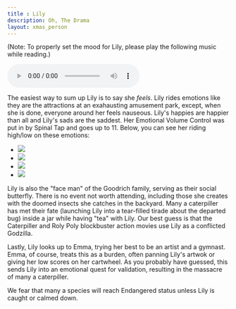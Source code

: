 ```yaml
---
title : Lily
description: Oh, The Drama 
layout: xmas_person
---
```


(Note: To properly set the mood for Lily, please play the following music while reading.)

<audio controls>
  <source src="{{urls.media}}/images/xmas2012/lily_drama.mp3" type="audio/mpeg"/>
  Your browser does not support this audio.
</audio>

The easiest way to sum up Lily is to say she _feels_. Lily rides emotions like they are the attractions at an exahausting amusement park, except, when she is done, everyone around her feels nauseous. Lily's happies are happier than all and Lily's sads are the saddest. Her Emotional Volume Control was put in by Spinal Tap and goes up to 11. Below, you can see her riding high/low on these emotions:

<ul id="gallery">
<li> <a class="pic-1" href="{{urls.media}}/images/xmas2012/lily1_big.jpg"><img src="{{urls.media}}/images/xmas2012/lily1.jpg"/></a></li>
<li> <a class="pic-2" href="{{urls.media}}/images/xmas2012/lily2_big.jpg"><img src="{{urls.media}}/images/xmas2012/lily2.jpg"/></a></li>
<li> <a class="pic-3" href="{{urls.media}}/images/xmas2012/lily3_big.jpg"><img src="{{urls.media}}/images/xmas2012/lily3.jpg"/></a></li>
<li> <a class="pic-4" href="{{urls.media}}/images/xmas2012/lily4_big.jpg"><img src="{{urls.media}}/images/xmas2012/lily4.jpg"/></a></li>
</ul>

Lily is also the "face man" of the Goodrich family, serving as their social butterfly. There is no event not worth attending, including those she creates with the doomed insects she catches in the backyard. Many a caterpiller has met their fate (launching Lily into a tear-filled tirade about the departed bug) inside a jar while having "tea" with Lily. Our best guess is that the Caterpiller and Roly Poly blockbuster action movies use Lily as a conflicted Godzilla. 

Lastly, Lily looks up to Emma, trying her best to be an artist and a gymnast. Emma, of course, treats this as a burden, often panning Lily's artwok or giving her low scores on her cartwheel. As you probably have guessed, this sends Lily into an emotional quest for validation, resulting in the massacre of many a caterpiller. 

We fear that many a species will reach Endangered status unless Lily is caught or calmed down.
